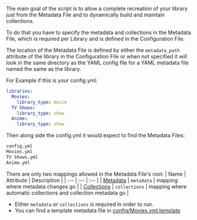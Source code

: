 The main goal of the script is to allow a complete recreation of your library just from the Metadata File and to dynamically build and maintain collections.

To do that you have to specify the metadata and collections in the Metadata File, which is required per Library and is defined in the Configuration File.

The location of the Metadata File is defined by either the `metadata_path` attribute of the library in the Configuration File or when not specified it will look in the same directory as the YAML config file for a YAML metadata file named the same as the library.


For Example if this is your config.yml:

```yaml
libraries:
  Movies:
    library_type: movie
  TV Shows:
    library_type: show
  Anime:
    library_type: show
```

Then along side the config.yml it would expect to find the Metadata Files:

```bash
config.yml
Movies.yml
TV Shows.yml
Anime.yml
```

There are only two mappings allowed in the Metadata File's root:
| Name | Attribute | Description |
| :-- | :-- | :-- |
| [Metadata](https://github.com/meisnate12/Plex-Meta-Manager/wiki/Metadata-Attributes) | `metadata` | mapping where metadata changes go |
| [Collections](https://github.com/meisnate12/Plex-Meta-Manager/wiki/Collection-Attributes) | `collections` | mapping where automatic collections and collection metadata go |

* Either `metadata` or `collections` is required in order to run.
* You can find a template metadata file in [config/Movies.yml.template](https://github.com/meisnate12/Plex-Meta-Manager/blob/master/config/Movies.yml.template)